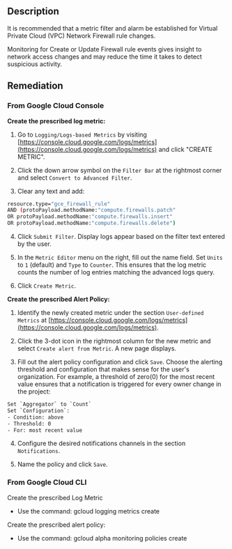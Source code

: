 ## Description

It is recommended that a metric filter and alarm be established for Virtual Private Cloud (VPC) Network Firewall rule changes.

Monitoring for Create or Update Firewall rule events gives insight to network access changes and may reduce the time it takes to detect suspicious activity.

## Remediation

### From Google Cloud Console

**Create the prescribed log metric:**

1. Go to `Logging/Logs-based Metrics` by visiting [https://console.cloud.google.com/logs/metrics](https://console.cloud.google.com/logs/metrics) and click "CREATE METRIC".

2. Click the down arrow symbol on the `Filter Bar` at the rightmost corner and select `Convert to Advanced Filter`.

3. Clear any text and add:

```bash
resource.type="gce_firewall_rule"
AND (protoPayload.methodName:"compute.firewalls.patch"
OR protoPayload.methodName:"compute.firewalls.insert"
OR protoPayload.methodName:"compute.firewalls.delete")
```

4. Click `Submit Filter`. Display logs appear based on the filter text entered by the user.

5. In the `Metric Editor` menu on the right, fill out the name field. Set `Units` to `1` (default) and `Type` to `Counter`. This ensures that the log metric counts the number of log entries matching the advanced logs query.

6. Click `Create Metric`.

**Create the prescribed Alert Policy:**

1. Identify the newly created metric under the section `User-defined Metrics` at [https://console.cloud.google.com/logs/metrics](https://console.cloud.google.com/logs/metrics).

2. Click the 3-dot icon in the rightmost column for the new metric and select `Create alert from Metric`. A new page displays.

3. Fill out the alert policy configuration and click `Save`. Choose the alerting threshold and configuration that makes sense for the user's organization. For example, a threshold of zero(0) for the most recent value ensures that a notification is triggered for every owner change in the project:

```bash
Set `Aggregator` to `Count`
Set `Configuration`:
- Condition: above
- Threshold: 0
- For: most recent value
```

4. Configure the desired notifications channels in the section `Notifications`.

5. Name the policy and click `Save`.

### From Google Cloud CLI

Create the prescribed Log Metric
- Use the command: gcloud logging metrics create

Create the prescribed alert policy:
- Use the command: gcloud alpha monitoring policies create
